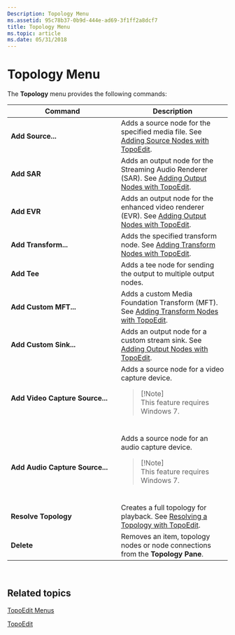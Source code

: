 ```yaml
---
Description: Topology Menu
ms.assetid: 95c78b37-0b9d-444e-ad69-3f1ff2a8dcf7
title: Topology Menu
ms.topic: article
ms.date: 05/31/2018
---
```


# Topology Menu

The **Topology** menu provides the following commands:



<table>
<colgroup>
<col style="width: 50%" />
<col style="width: 50%" />
</colgroup>
<thead>
<tr class="header">
<th>Command</th>
<th>Description</th>
</tr>
</thead>
<tbody>
<tr class="odd">
<td><strong>Add Source...</strong></td>
<td>Adds a source node for the specified media file. See <a href="adding-source-nodes-with-topoedit">Adding Source Nodes with TopoEdit</a>.</td>
</tr>
<tr class="even">
<td><strong>Add SAR</strong></td>
<td>Adds an output node for the Streaming Audio Renderer (SAR). See <a href="adding-output-nodes-with-topoedit">Adding Output Nodes with TopoEdit</a>.</td>
</tr>
<tr class="odd">
<td><strong>Add EVR</strong></td>
<td>Adds an output node for the enhanced video renderer (EVR). See <a href="adding-output-nodes-with-topoedit">Adding Output Nodes with TopoEdit</a>.</td>
</tr>
<tr class="even">
<td><strong>Add Transform...</strong></td>
<td>Adds the specified transform node. See <a href="adding-transform-nodes-with-topoedit">Adding Transform Nodes with TopoEdit</a>.</td>
</tr>
<tr class="odd">
<td><strong>Add Tee</strong></td>
<td>Adds a tee node for sending the output to multiple output nodes.</td>
</tr>
<tr class="even">
<td><strong>Add Custom MFT...</strong></td>
<td>Adds a custom Media Foundation Transform (MFT). See <a href="adding-transform-nodes-with-topoedit">Adding Transform Nodes with TopoEdit</a>.</td>
</tr>
<tr class="odd">
<td><strong>Add Custom Sink...</strong></td>
<td>Adds an output node for a custom stream sink. See <a href="adding-output-nodes-with-topoedit">Adding Output Nodes with TopoEdit</a>.</td>
</tr>
<tr class="even">
<td><strong>Add Video Capture Source...</strong></td>
<td>Adds a source node for a video capture device.<br/>
<blockquote>
[!Note]<br />
This feature requires Windows 7.
</blockquote>
<br/></td>
</tr>
<tr class="odd">
<td><strong>Add Audio Capture Source...</strong></td>
<td>Adds a source node for an audio capture device.<br/>
<blockquote>
[!Note]<br />
This feature requires Windows 7.
</blockquote>
<br/></td>
</tr>
<tr class="even">
<td><strong>Resolve Topology</strong></td>
<td>Creates a full topology for playback. See <a href="resolving-a-topology-with-topoedit">Resolving a Topology with TopoEdit</a>.</td>
</tr>
<tr class="odd">
<td><strong>Delete</strong></td>
<td>Removes an item, topology nodes or node connections from the <strong>Topology Pane</strong>.</td>
</tr>
</tbody>
</table>



 

## Related topics

<dl> <dt>

[TopoEdit Menus](topoedit-menus.md)
</dt> <dt>

[TopoEdit](topoedit.md)
</dt> </dl>

 

 




